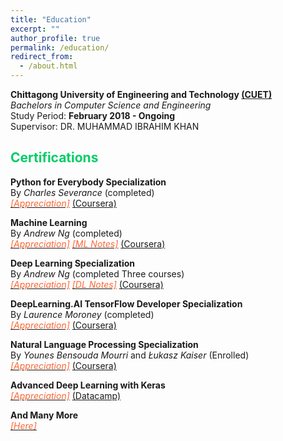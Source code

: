 ```yaml
---
title: "Education"
excerpt: ""
author_profile: true
permalink: /education/
redirect_from: 
  - /about.html
---
```


**Chittagong University of Engineering and Technology [(CUET)](https://www.cuet.ac.bd/dept/cse)**   
*Bachelors in Computer Science and Engineering*   
Study Period: <b>February 2018 - Ongoing</b>   
Supervisor: DR. MUHAMMAD IBRAHIM KHAN

<!-- 
## <font color="#00cc66"> Academic Appointments </font>
 **Graduate Research/Teaching Assistant <font color="#541A75">[Sep 2022 - Ongoing]</font>**   
 *Departmet of Computer Science, Dartmouth College*

 **Assistant Professor (on leave) <font color="#541A75">[July 2022 - Aug 2022]</font>**   
 *Departmet of Computer Science and Engineering, CUET*
 
 **Lecturer <font color="#541A75">[July 2019 - June 2022]</font>**   
 *Department of Computer Science and Engineering, CUET*

 **Research Assistant <font color="#541A75">[Dec 2018 - June 2019]</font>**    
 *CUET NLP Lab* -->

## <font color="#00cc66"> Certifications </font>

**Python for Everybody Specialization**    
By *Charles Severance* (completed)  
[*<font color="#ff6633">[Appreciation]</font>*](https://www.coursera.org/account/accomplishments/specialization/certificate/GXDXN53LKC54) [(Coursera)](https://www.coursera.org/specializations/python)


**Machine Learning**  
By *Andrew Ng* (completed)  
[*<font color="#ff6633">[Appreciation]</font>*](https://www.coursera.org/account/accomplishments/certificate/9GUTKBGMTEEP) [*<font color="#ff6633">[ML Notes]</font>*](https://github.com/omar-sharif03/Deep-Learning-Notes) [(Coursera)](https://www.coursera.org/learn/machine-learning)

**Deep Learning Specialization**  
By *Andrew Ng* (completed Three courses)  
[*<font color="#ff6633">[Appreciation]</font>*](https://www.linkedin.com/in/aminur-rahman-642913161/details/certifications/) [*<font color="#ff6633">[DL Notes]</font>*](https://github.com/omar-sharif03/Deep-Learning-Notes) [(Coursera)](https://www.coursera.org/specializations/deep-learning)

          
**DeepLearning.AI TensorFlow Developer Specialization**  
By *Laurence Moroney* (completed)  
[*<font color="#ff6633">[Appreciation]</font>*](https://www.coursera.org/account/accomplishments/specialization/certificate/DY793JL8LD2L) [(Coursera)](https://www.coursera.org/professional-certificates/tensorflow-in-practice)


**Natural Language Processing Specialization**  
By *Younes Bensouda Mourri* and *Łukasz Kaiser* (Enrolled)  
[*<font color="#ff6633">[Appreciation]</font>*](https://www.coursera.org/account/accomplishments/certificate/GN8S9YKJWNJK) [(Coursera)](https://www.coursera.org/specializations/natural-language-processing?)



**Advanced Deep Learning with Keras**    
[*<font color="#ff6633">[Appreciation]</font>*](https://www.datacamp.com/statement-of-accomplishment/course/274ab1d7f13f7a413b62cf5a51d833a614e0c0f7) [(Datacamp)](https://www.datacamp.com/courses/advanced-deep-learning-with-keras)

**And Many More**  
[*<font color="#ff6633">[Here]</font>*](https://www.linkedin.com/in/aminur-rahman-642913161/details/certifications/)
